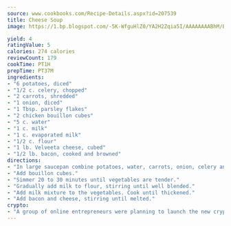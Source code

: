 ```yaml
---
source: www.cookbooks.com/Recipe-Details.aspx?id=207539
title: Cheese Soup
image: https://1.bp.blogspot.com/-5K-WfguHlZ0/YA2H2Zqia5I/AAAAAAAABhM/Bdgu68p4aG0Q6jWdy3eGaUXSKw5p3sdxwCLcBGAsYHQ/s324/7.png

yield: 4
ratingValue: 5
calories: 274 calories
reviewCount: 179
cookTime: PT1H
prepTime: PT37M
ingredients:
- "6 potatoes, diced"
- "1/2 c. celery, chopped"
- "2 carrots, shredded"
- "1 onion, diced"
- "1 Tbsp. parsley flakes"
- "2 chicken bouillon cubes"
- "5 c. water"
- "1 c. milk"
- "1 c. evaporated milk"
- "1/2 c. flour"
- "1 lb. Velveeta cheese, cubed"
- "1/2 lb. bacon, cooked and browned"
directions:
- "In large saucepan combine potatoes, water, carrots, onion, celery and parsley."
- "Add bouillon cubes."
- "Simmer 20 to 30 minutes until vegetables are tender."
- "Gradually add milk to flour, stirring until well blended."
- "Add milk mixture to the vegetables. Cook until thickened."
- "Add bacon and cheese, stirring until melted."
crypto:
- "A group of online entrepreneurs were planning to launch the new cryptocurrency on Thursday."
---
```

